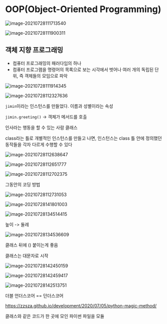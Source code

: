 # OOP(Object-Oriented Programming)

![image-20210728111713540](photo/image-20210728111713540.png)

![image-20210728111900311](photo/image-20210728111900311.png)

## 객체 지향 프로그래밍

- 컴퓨터 프로그래밍의 패러다임의 하나
- 컴퓨터 프로그램을 명령어의 목록으로 보는 시각에서 벗어나 여러 개의 독립된 단위, 즉 객체들의 모임으로 파악

![image-20210728111914345](photo/image-20210728111914345.png)

![image-20210728112327636](photo/image-20210728112327636.png)

`jimin`이라는 인스턴스를 만들었다. 이름과 성별이라는 속성

`jimin.greeting()` -> 객체가 메서드를 호출

인사라는 행동을 할 수 있는 사람 클래스

class라는 틀로 개별적인 인스턴스를 만들고 나면, 인스턴스는 class 틀 안에 정의했던 동작들을 각자 다르게 수행할 수 있다





![image-20210728112638647](photo/image-20210728112638647.png)

![image-20210728112651777](photo/image-20210728112651777.png)

![image-20210728112702375](photo/image-20210728112702375.png)

그동안의 코딩 방법



![image-20210728112731053](photo/image-20210728112731053.png)

![image-20210728141801003](photo/image-20210728141801003.png)

![image-20210728134514415](photo/image-20210728134514415.png)

높이 -> 둘레



![image-20210728134536609](photo/image-20210728134536609.png)

클래스 뒤에 () 붙이는게 좋음

클래스는 대문자로 시작 

![image-20210728142450159](photo/image-20210728142450159.png)

![image-20210728142459417](photo/image-20210728142459417.png)

![image-20210728142513751](photo/image-20210728142513751.png)

더블 언더스코어 == 던더스코어

https://zzsza.github.io/development/2020/07/05/python-magic-method/





클래스와 같은 코드가 한 곳에 모인 파이썬 파일을 모듈
